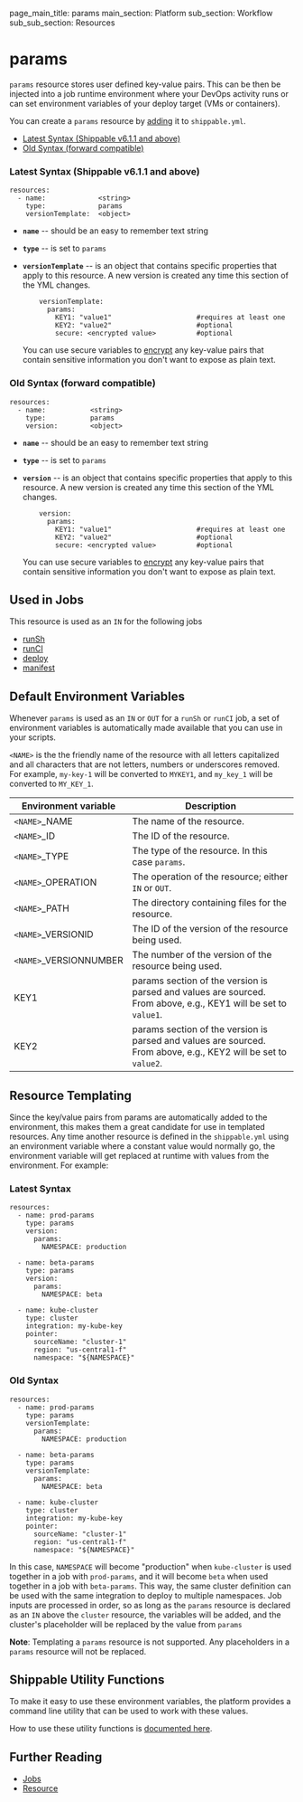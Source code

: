 page_main_title: params
main_section: Platform
sub_section: Workflow
sub_sub_section: Resources

# params
`params` resource stores user defined key-value pairs. This can be then be injected into a job runtime environment where your DevOps activity runs or can set environment variables of your deploy target (VMs or containers).

You can create a `params` resource by [adding](/platform/tutorial/workflow/crud-resource#adding) it to `shippable.yml`.

- [Latest Syntax (Shippable v6.1.1 and above)](#latestSyntax)
- [Old Syntax (forward compatible)](#oldSyntax)

<a name="latestSyntax"></a>
### Latest Syntax (Shippable v6.1.1 and above)

```
resources:
  - name:             <string>
    type:             params
    versionTemplate:  <object>
```

* **`name`** -- should be an easy to remember text string

* **`type`** -- is set to `params`

* **`versionTemplate`** -- is an object that contains specific properties that apply to this resource. A new version is created any time this section of the YML changes.

          versionTemplate:
            params:
              KEY1: "value1"                     #requires at least one
              KEY2: "value2"                     #optional
              secure: <encrypted value>          #optional

    You can use secure variables to [encrypt](/ci/env-vars/#secure-variables) any key-value pairs that contain sensitive information you don't want to expose as plain text.

<a name="oldSyntax"></a>
### Old Syntax (forward compatible)

```
resources:
  - name:           <string>
    type:           params
    version:        <object>
```

* **`name`** -- should be an easy to remember text string

* **`type`** -- is set to `params`

* **`version`** -- is an object that contains specific properties that apply to this resource. A new version is created any time this section of the YML changes.

          version:
            params:
              KEY1: "value1"                     #requires at least one
              KEY2: "value2"                     #optional
              secure: <encrypted value>          #optional

    You can use secure variables to [encrypt](/ci/env-vars/#secure-variables) any key-value pairs that contain sensitive information you don't want to expose as plain text.    

## Used in Jobs
This resource is used as an `IN` for the following jobs

* [runSh](/platform/workflow/job/runsh)
* [runCI](/platform/workflow/job/runci)
* [deploy](/platform/workflow/job/deploy)
* [manifest](/platform/workflow/job/manifest)

## Default Environment Variables
Whenever `params` is used as an `IN` or `OUT` for a `runSh` or `runCI` job, a set of environment variables is automatically made available that you can use in your scripts.

`<NAME>` is the the friendly name of the resource with all letters capitalized and all characters that are not letters, numbers or underscores removed. For example, `my-key-1` will be converted to `MYKEY1`, and `my_key_1` will be converted to `MY_KEY_1`.

| Environment variable						| Description                         |
| ------------- 								|------------------------------------ |
| `<NAME>`\_NAME 							| The name of the resource. |
| `<NAME>`\_ID 								| The ID of the resource. |
| `<NAME>`\_TYPE 							| The type of the resource. In this case `params`. |
| `<NAME>`\_OPERATION 						| The operation of the resource; either `IN` or `OUT`. |
| `<NAME>`\_PATH 							| The directory containing files for the resource. |
| `<NAME>`\_VERSIONID    					| The ID of the version of the resource being used. |
| `<NAME>`\_VERSIONNUMBER 					| The number of the version of the resource being used. |
| KEY1    									| params section of the version is parsed and values are sourced. From above, e.g., KEY1 will be set to `value1`. |
| KEY2    									| params section of the version is parsed and values are sourced. From above, e.g., KEY2 will be set to `value2`. |


## Resource Templating

Since the key/value pairs from params are automatically added to the environment, this makes them a great candidate for use in templated resources.  Any time another resource is defined in the `shippable.yml` using an environment variable where a constant value would normally go, the environment variable will get replaced at runtime with values from the environment. For example:


### Latest Syntax
```
resources:
  - name: prod-params
    type: params
    version:
      params:
        NAMESPACE: production

  - name: beta-params
    type: params
    version:
      params:
        NAMESPACE: beta

  - name: kube-cluster
    type: cluster
    integration: my-kube-key
    pointer:
      sourceName: "cluster-1"
      region: "us-central1-f"
      namespace: "${NAMESPACE}"
```

### Old Syntax
```
resources:
  - name: prod-params
    type: params
    versionTemplate:
      params:
        NAMESPACE: production

  - name: beta-params
    type: params
    versionTemplate:
      params:
        NAMESPACE: beta

  - name: kube-cluster
    type: cluster
    integration: my-kube-key
    pointer:
      sourceName: "cluster-1"
      region: "us-central1-f"
      namespace: "${NAMESPACE}"
```

In this case, `NAMESPACE` will become "production" when `kube-cluster` is used together in a job with `prod-params`, and it will become `beta` when used together in a job with `beta-params`.  This way, the same cluster definition can be used with the same integration to deploy to multiple namespaces.  Job inputs are processed in order, so as long as the `params` resource is declared as an `IN` above the `cluster` resource, the variables will be added, and the cluster's placeholder will be replaced by the value from `params`

**Note**: Templating a `params` resource is not supported.  Any placeholders in a `params` resource will not be replaced.

## Shippable Utility Functions
To make it easy to use these environment variables, the platform provides a command line utility that can be used to work with these values.

How to use these utility functions is [documented here](/platform/tutorial/workflow/using-shipctl).

## Further Reading
* [Jobs](/platform/workflow/job/overview)
* [Resource](/platform/workflow/resource/overview)
